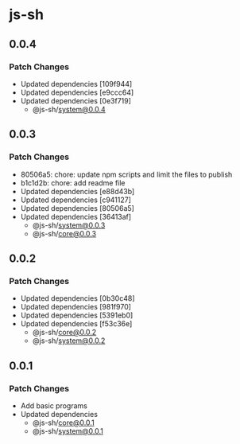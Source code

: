 # js-sh

## 0.0.4

### Patch Changes

- Updated dependencies [109f944]
- Updated dependencies [e9ccc64]
- Updated dependencies [0e3f719]
  - @js-sh/system@0.0.4

## 0.0.3

### Patch Changes

- 80506a5: chore: update npm scripts and limit the files to publish
- b1c1d2b: chore: add readme file
- Updated dependencies [e88d43b]
- Updated dependencies [c941127]
- Updated dependencies [80506a5]
- Updated dependencies [36413af]
  - @js-sh/system@0.0.3
  - @js-sh/core@0.0.3

## 0.0.2

### Patch Changes

- Updated dependencies [0b30c48]
- Updated dependencies [981f970]
- Updated dependencies [5391eb0]
- Updated dependencies [f53c36e]
  - @js-sh/core@0.0.2
  - @js-sh/system@0.0.2

## 0.0.1

### Patch Changes

- Add basic programs
- Updated dependencies
  - @js-sh/core@0.0.1
  - @js-sh/system@0.0.1
